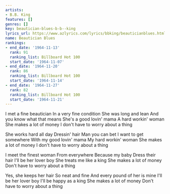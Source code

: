 ```yaml
---
artists:
- B.B. King
features: []
genres: []
key: beautician-blues-b-b--king
lyrics_url: https://www.azlyrics.com/lyrics/bbking/beauticianblues.html
name: Beautician Blues
rankings:
- end_date: '1964-11-13'
  rank: 91
  ranking_list: Billboard Hot 100
  start_date: '1964-11-07'
- end_date: '1964-11-20'
  rank: 86
  ranking_list: Billboard Hot 100
  start_date: '1964-11-14'
- end_date: '1964-11-27'
  rank: 82
  ranking_list: Billboard Hot 100
  start_date: '1964-11-21'
---
```


I met a fine beautician
In a very fine condition
She was long and lean
And you know what that means
She's a good lovin' mama
A hard workin' woman
She makes a lot of money
I don't have to worry about a thing

She works hard all day
Dressin' hair
Man you can bet
I want to get somewhere
With my good lovin' mama
My hard workin' woman
She makes a lot of money
I don't have to worry about a thing

I meet the finest woman
From everywhere
Because my baby
Dress their hair
I'll be her lover boy
She treats me like a king
She makes a lot of money
Don't have to worry about a thing

Yes, she keeps her hair
So neat and fine
And every pound of her is mine
I'll be her lover boy
I'll be happy as a king
She makes a lot of money
Don't have to worry about a thing



